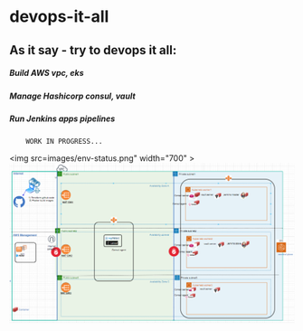 # devops-it-all
   
   ## As it say - try to devops it all:
   ##### Build AWS vpc, eks
   ##### Manage Hashicorp consul, vault 
   ##### Run Jenkins apps pipelines
        WORK IN PROGRESS...
   <img src=images/env-status.png" width="700" >
   !['Environment Status'](images/env-status.png)
